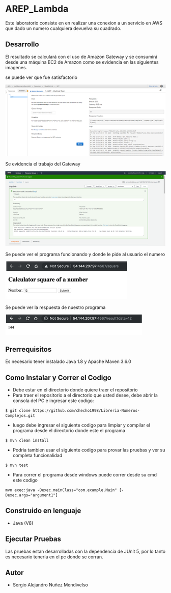 # AREP_Lambda

Este laboratorio consiste en en realizar una conexion a un servicio en AWS que dado un numero cualquiera devuelva su cuadrado.

## Desarrollo

El resultado se calculará con el uso de Amazon Gateway y se consumirá desde una máquina EC2 de Amazon como se evidencia en las siguientes imagenes.

se puede ver que fue satisfactorio

![Imagenes](https://github.com/checho1998/AREP_Lambda/blob/master/Imag/testGateway.PNG)

Se evidencia el trabajo del Gateway
  
![Imagenes](https://github.com/checho1998/AREP_Lambda/blob/master/Imag/test.PNG)

Se puede ver el programa funcionando y donde le pide al usuario el numero

![Imagenes](https://github.com/checho1998/AREP_Lambda/blob/master/Imag/demostracion.PNG)

Se puede ver la respuesta de nuestro programa

![Imagenes](https://github.com/checho1998/AREP_Lambda/blob/master/Imag/respuesta.PNG)

## Prerrequisitos

Es necesario tener instalado Java 1.8 y Apache Maven 3.6.0

## Como Instalar y Correr el Codigo

- Debe estar en el directorio donde quiere traer el repositorio
- Para traer el repositorio a el directorio que usted desee, debe abrir la consola del PC e ingresar este codigo:
```
$ git clone https://github.com/checho1998/Libreria-Numeros-Complejos.git
```
- luego debe ingresar el siguiente codigo para limpiar y compilar el programa desde el directorio donde este el programa
```
$ mvn clean install 
```
- Podria tambien usar el siguiente codigo para provar las pruebas y ver su completa funcionalidad
```
$ mvn test
```
- Para correr el programa desde windows puede correr desde su cmd este codigo
```
mvn exec:java -Dexec.mainClass="com.example.Main" [-Dexec.args="argument1"]
```



## Construido en lenguaje
  
  - Java (V8)
  
## Ejecutar Pruebas

Las pruebas estan desarrolladas con la dependencia de JUnit 5, por lo tanto es necesario tenerla
en el pc donde se corran.

## Autor

- Sergio Alejandro Nuñez Mendivelso
